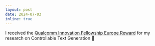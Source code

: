 ```yaml
---
layout: post
date: 2024-07-03 
inline: true
---
```


I received the [Qualcomm Innovation Fellowship Europe Reward](https://www.qualcomm.com/news/releases/2024/07/qualcomm-innovation-fellowship-europe-rewards-excellent-research) for my research on Controllable Text Generation 🎉
